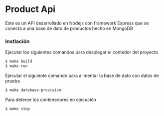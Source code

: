 # Product Api


Este es un API desarrollado en Nodejs con framework Express que se conecta a una  base de dato de productos
hecho en MongoDB

### Instlación

Ejecutar los siguientes comandos para desplegar el contedor del proyecto
```sh
$ make build
$ make run
```

Ejecutar el siguiente comando para alimentar la base de dato con datos de prueba
```sh
$ make database-provision
```

Para detener los contenedores en ejecución
```sh
$ make stop
```